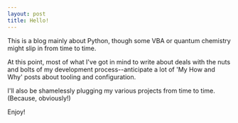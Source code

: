 ```yaml
---
layout: post
title: Hello!
---
```


This is a blog mainly about Python, though some VBA or quantum chemistry might slip in from time to time.

At this point, most of what I've got in mind to write about deals with the nuts and bolts
of my development process--anticipate a lot of 'My How and Why' posts about tooling and configuration.

I'll also be shamelessly plugging my various projects from time to time. (Because, obviously!)

Enjoy!
